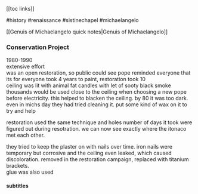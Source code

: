 [[toc links]] 

#history #renaissance #sistinechapel #michaelangelo   

[[Genuis of Michaelangelo quick notes|Genuis of Michaelangelo]]

### Conservation Project  
1980-1990  
extensive effort  
was an open restoration, so public could see
pope reminded everyone that its for everyone 
took 4 years to paint, restoration took 10  
ceiling was lit with animal fat candles with let of sooty black smoke  
thousands would be used close to the ceiling when choosing a new pope before electricity. this helped to blacken the ceiling. by 80 it was too dark.
even in michs day they had tried cleaning it. put some kind of wax on it to try and help

restoration used the same technique and holes
number of days it took were figured out during resotration. we can now see exactly where the itonaco met each other.  

they tried to keep the plaster on with nails over time. iron nails were temporary but corrosive and the ceiling even leaked, which caused discoloration. 
removed in the restoration campaign, replaced with titanium brackets.  
glue was also used  

#### subtitles

